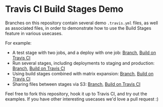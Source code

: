# Travis CI Build Stages Demo

Branches on this repository contain several demo `.travis.yml` files, as well as associated files, in order to demonstrate how to use the Build Stages feature in various usecases.

For example:

* A test stage with two jobs, and a deploy with one job: [Branch](https://github.com/travis-ci/build-stages-demo/tree/deploy-stage), [Build on Travis CI](https://build-stages-beta.travis-ci.org/travis-ci/build-stages-demo/builds/223978731)
* Run several stages, including deployments to staging and production: [Branch](https://github.com/travis-ci/build-stages-demo/tree/master), [Build on Travis CI](https://build-stages-beta.travis-ci.org/travis-ci/build-stages-demo/builds/223978563)
* Using build stages combined with matrix expansion: [Branch](https://github.com/travis-ci/build-stages-demo/tree/matrix-expansion), [Build on Travis CI](https://build-stages-beta.travis-ci.org/travis-ci/build-stages-demo/builds/223978873)
* Sharing files between stages via S3: [Branch](https://github.com/travis-ci/build-stages-demo/tree/shared-storage-with-s3), [Build on Travis CI](https://build-stages-beta.travis-ci.org/travis-ci/build-stages-demo/builds/)

Feel free to fork this repository, hook it up to Travis CI, and try out the examples. If you have other interesting usecases we'd love a pull request :)

